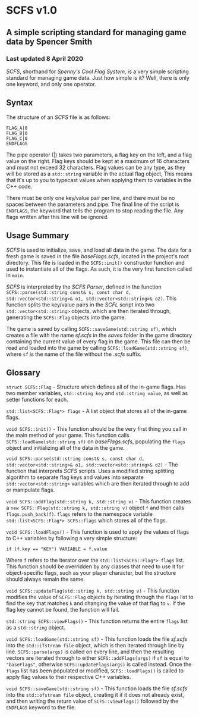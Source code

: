 # SCFS v1.0
## A simple scripting standard for managing game data by Spencer Smith
### Last updated 8 April 2020

*SCFS*, shorthand for *Spenny's Cool Flag System*, is a very simple scripting standard for managing game data. Just how simple is it? Well, there is only one keyword, and only one operator.

## Syntax
The structure of an *SCFS* file is as follows:

```
FLAG_A|0
FLAG_B|0
FLAG_C|0
ENDFLAGS 
```

The pipe operator (|) takes two parameters, a flag key on the left, and a flag value on the right. Flag keys should be kept at a maximum of 16 characters and must not exceed 32 characters. Flag values can be any type, as they will be stored as a `std::string` variable in the actual flag object, This means that it's up to you to typecast values when applying them to variables in the C++ code. 

There must be only one key/value pair per line, and there must be no spaces between the parameters and pipe. The final line of the script is `ENDFLAGS`, the keyword that tells the program to stop reading the file. Any flags written after this line will be ignored.

## Usage Summary
*SCFS* is used to initialize, save, and load all data in the game. The data for a fresh game is saved in the file *baseFlags.scfs*, located in the project's root directory. This file is loaded in the `SCFS::init()` constructor function and used to instantiate all of the flags. As such, it is the very first function called in `main`.

*SCFS* is interpreted by the *SCFS Parser*, defined in the function `SCFS::parse(std::string const& s, const char d, std::vector<std::string>& o1, std::vector<std::string>& o2)`. This function splits the key/value pairs in the *SCFL* script into two `std::vector<std::string>` objects, which are then iterated through, generating the `SCFS::Flag` objects into the game.

The game is saved by calling `SCFS::saveGame(std::string sf)`, which creates a file with the name *sf.scfs* in the *saves* folder in the game directory containing the current value of every flag in the game. This file can then be read and loaded into the game by calling `SCFS::loadGame(std::string sf)`, where `sf` is the name of the file without the *.scfs* suffix. 

## Glossary
`struct SCFS::Flag` - Structure which defines all of the in-game flags. Has two member variables, `std::string key` and `std::string value`, as well as setter functions for each.

`std::list<SCFS::Flag*> flags` - A list object that stores all of the in-game flags.

`void SCFS::init()` - This function should be the very first thing you call in the main method of your game. This function calls `SCFS::loadGame(std::string sf)` on *baseFlags.scfs*, populating the `flags` object and initializing all of the data in the game.

`void SCFS::parse(std::string const& s, const char d, std::vector<std::string>& o1, std::vector<std::string>& o2)` - The function that interprets *SCFS* scripts. Uses a modified string splitting algorithm to separate flag keys and values into separate `std::vector<std::string>` variables which are then iterated through to add or manipulate flags. 

`void SCFS::addFlag(std::string k, std::string v)` - This function creates a `new SCFS::Flag(std::string k, std::string v)` object `f` and then calls `flags.push_back(f)`. `flags` refers to the namespace variable `std::list<SCFS::Flag*> SCFS::flags` which stores all of the flags.

`void SCFS::loadFlags()` - This function is used to apply the values of flags to C++ variables by following a very simple structure:

`if (f.key == "KEY") VARIABLE = f.value`

Where `f` refers to the iterator over the `std::list<SCFS::Flag*> flags` list. This function should be overridden by any classes that need to use it for object-specific flags, such as your player character, but the structure should always remain the same.

`void SCFS::updateFlag(std::string k, std::string v)` - This function modifies the value of `SCFS::Flag` objects by iterating through the `flags` list to find the key that matches `k` and changing the value of that flag to `v`. If the flag key cannot be found, the function will fail. 

`std::string SCFS::viewFlags()` - This function returns the entire `flags` list as a `std::string` object. 

`void SCFS::loadGame(std::string sf)` - This function loads the file *sf.scfs* into the `std::ifstream file` object, which is then iterated through line by line. `SCFS::parse(args)` is called on every line, and then the resulting vectors are iterated through to either `SCFS::addFlags(args)` if `sf` is equal to `"baseFlags"`, otherwise `SCFS::updateFlags(args)` is called instead. Once the `flags` list has been populated or modified, `SCFS::loadFlags()` is called to apply flag values to their respective C++ variables.

`void SCFS::saveGame(std::string sf)` - This function loads the file *sf.scfs* into the `std::ofstream file` object, creating it if it does not already exist, and then writing the return value of `SCFS::viewFlags()` followed by the `ENDFLAGS` keyword to the file.
